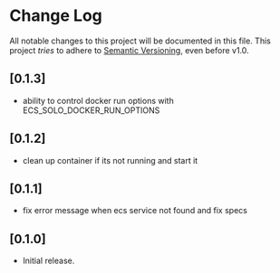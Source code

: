 # Change Log

All notable changes to this project will be documented in this file.
This project *tries* to adhere to [Semantic Versioning](http://semver.org/), even before v1.0.

## [0.1.3]
- ability to control docker run options with ECS_SOLO_DOCKER_RUN_OPTIONS

## [0.1.2]
- clean up container if its not running and start it

## [0.1.1]
- fix error message when ecs service not found and fix specs

## [0.1.0]
- Initial release.
